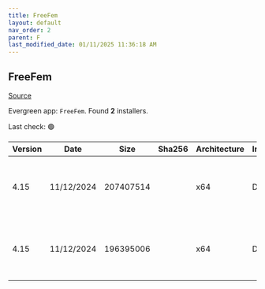 ```yaml
---
title: FreeFem
layout: default
nav_order: 2
parent: F
last_modified_date: 01/11/2025 11:36:18 AM
---
```


## FreeFem

[Source](https://freefem.org/)

Evergreen app: `FreeFem`. Found **2** installers.

Last check: 🟢

| Version | Date       | Size      | Sha256 | Architecture | InstallerType | Type | URI                                                                                                                                                                                                    |
| ------- | ---------- | --------- | ------ | ------------ | ------------- | ---- | ------------------------------------------------------------------------------------------------------------------------------------------------------------------------------------------------------ |
| 4.15    | 11/12/2024 | 207407514 |        | x64          | Default       | exe  | [https://github.com/FreeFem/FreeFem-sources/releases/download/v4.15/FreeFem%2B%2B-4.15-b-win64.exe](https://github.com/FreeFem/FreeFem-sources/releases/download/v4.15/FreeFem%2B%2B-4.15-b-win64.exe) |
| 4.15    | 11/12/2024 | 196395006 |        | x64          | Default       | exe  | [https://github.com/FreeFem/FreeFem-sources/releases/download/v4.15/FreeFem%2B%2B-4.15-win64.exe](https://github.com/FreeFem/FreeFem-sources/releases/download/v4.15/FreeFem%2B%2B-4.15-win64.exe)     |
